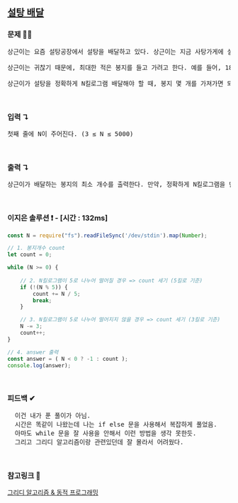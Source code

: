 ## [설탕 배달](https://www.acmicpc.net/problem/2839)

### 문제 🤨❔

<pre>상근이는 요즘 설탕공장에서 설탕을 배달하고 있다. 상근이는 지금 사탕가게에 설탕을 정확하게 N킬로그램을 배달해야 한다. 설탕공장에서 만드는 설탕은 봉지에 담겨져 있다. 봉지는 3킬로그램 봉지와 5킬로그램 봉지가 있다.

상근이는 귀찮기 때문에, 최대한 적은 봉지를 들고 가려고 한다. 예를 들어, 18킬로그램 설탕을 배달해야 할 때, 3킬로그램 봉지 6개를 가져가도 되지만, 5킬로그램 3개와 3킬로그램 1개를 배달하면, 더 적은 개수의 봉지를 배달할 수 있다.

상근이가 설탕을 정확하게 N킬로그램 배달해야 할 때, 봉지 몇 개를 가져가면 되는지 그 수를 구하는 프로그램을 작성하시오.</pre>

<br>

### 입력 ↴

<pre>첫째 줄에 N이 주어진다. (3 ≤ N ≤ 5000)</pre>

<br>

### 출력 ↴

<pre>상근이가 배달하는 봉지의 최소 개수를 출력한다. 만약, 정확하게 N킬로그램을 만들 수 없다면 -1을 출력한다.</pre>

<br>

### 이지은 솔루션 ❗️ - [시간 : 132ms]

```js
const N = require("fs").readFileSync('/dev/stdin').map(Number);

// 1. 봉지개수 count
let count = 0;

while (N >= 0) {
    
    // 2. N킬로그램이 5로 나누어 떨어질 경우 => count 세기 (5킬로 기준)
    if (!(N % 5)) {
        count += N / 5;
        break;
    }

    // 3. N킬로그램이 5로 나누어 떨어지지 않을 경우 => count 세기 (3킬로 기준)
    N -= 3;
    count++;
}

// 4. answer 출력
const answer = ( N < 0 ? -1 : count );
console.log(answer);
```

<br>

### 피드백 ✔

<pre>
  이건 내가 푼 풀이가 아님.
  시간은 똑같이 나왔는데 나는 if else 문을 사용해서 복잡하게 풀었음.
  아마도 while 문을 잘 사용을 안해서 이런 방법을 생각 못한듯.
  그리고 그리디 알고리즘이랑 관련있던데 잘 몰라서 어려웠다.
</pre>

<br>

### 참고링크 🔗

[그리디 알고리즘 & 동적 프로그래밍](https://www.notion.so/1-2839-de56d06975ac4ca39d3cfeb80d7bcbd6)